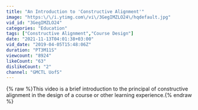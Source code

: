 ```yaml
---
title: "An Introduction to 'Constructive Alignment'"
image: "https:\/\/i.ytimg.com\/vi\/3GegIMZLO24\/hqdefault.jpg"
vid_id: "3GegIMZLO24"
categories: "Education"
tags: ["Constructive Alignment","Course Design"]
date: "2021-11-13T04:01:38+03:00"
vid_date: "2019-04-05T15:48:06Z"
duration: "PT3M11S"
viewcount: "8924"
likeCount: "63"
dislikeCount: "2"
channel: "GMCTL UofS"
---
```

{% raw %}This video is a brief introduction to the principal of constructive alignment in the design of a course or other learning experience.{% endraw %}
